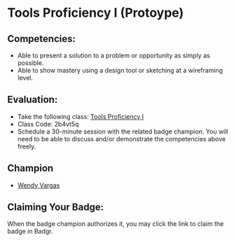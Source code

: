 # Tools Proficiency I (Protoype)

## Competencies:

* Able to present a solution to a problem or opportunity as simply as possible.
* Able to show mastery using a design tool or sketching at a wireframing level.

## Evaluation:
* Take the following class: [Tools Proficiency I](https://classroom.google.com/c/NzU2ODUzNTkxODNa)
* Class Code: 2b4vt5q
* Schedule a 30-minute session with the related badge champion. You will need to be able to discuss and/or demonstrate the competencies above freely. 

## Champion

* [Wendy Vargas](mailto:wendy.vargas@acklenavenue.com)

## Claiming Your Badge:
When the badge champion authorizes it, you may click the link to claim the badge in Badgr.
